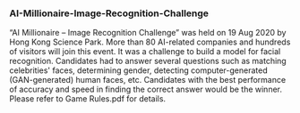 ### AI-Millionaire-Image-Recognition-Challenge
“AI Millionaire – Image Recognition Challenge” was held on 19 Aug 2020 by Hong Kong Science Park. More than 80 AI-related companies and hundreds of visitors will join this event. It was a challenge to build a model for facial recognition. Candidates had to answer several questions such as matching celebrities' faces, determining gender, detecting computer-generated (GAN-generated) human faces, etc. Candidates with the best performance of accuracy and speed in finding the correct answer would be the winner. Please refer to Game Rules.pdf for details.

